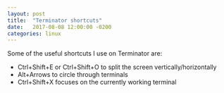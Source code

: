 ```yaml
---
layout: post
title:  "Terminator shortcuts"
date:   2017-08-08 12:00:00 -0200
categories: linux
---
```


Some of the useful shortcuts I use on Terminator are:

- Ctrl+Shift+E or Ctrl+Shift+O to split the screen vertically/horizontally
- Alt+Arrows to circle through terminals
- Ctrl+Shift+X focuses on the currently working terminal
